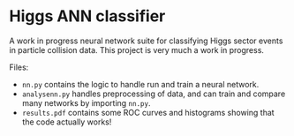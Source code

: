 # Higgs ANN classifier
A work in progress neural network suite for classifying Higgs sector events in particle collision data. This project is very much a work in progress.

Files:
- `nn.py` contains the logic to handle run and train a neural network.
- `analysenn.py` handles preprocessing of data, and can train and compare many networks by importing `nn.py`.
- `results.pdf` contains some ROC curves and histograms showing that the code actually works!
